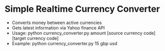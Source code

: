 # Simple Realtime Currency Converter #
- Converts money between active currencies
- Gets latest information via Yahoo finance API
- Usage: python currency_converter.py amount [source currency code] [target currency code]
- Example:
python currency_converter.py 15 gbp usd


